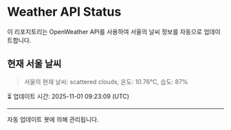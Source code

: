
# Weather API Status

이 리포지토리는 OpenWeather API를 사용하여 서울의 날씨 정보를 자동으로 업데이트합니다.

## 현재 서울 날씨
> 서울의 현재 날씨: scattered clouds, 온도: 10.76°C, 습도: 87%

⏳ 업데이트 시간: 2025-11-01 09:23:09 (UTC)

---
자동 업데이트 봇에 의해 관리됩니다.
